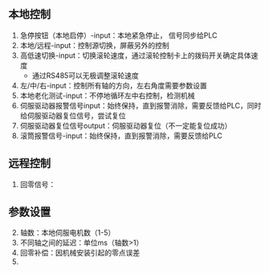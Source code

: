 ## 本地控制
1. 急停按钮（本地启停）-input：本地紧急停止， 信号同步给PLC
2. 本地/远程-input：控制源切换，屏蔽另外的控制
3. 高低速切换-input：切换滚轮速度，通过滚轮控制卡上的拨码开关确定具体速度
	- 通过RS485可以无极调整滚轮速度
4. 左/中/右-input：控制所有轴的方向，左右角度需要参数设置
5. 本地老化测试-input：不停地循环左中右控制，检测机械
6. 伺服驱动器报警信号input：始终保持，直到报警消除，需要反馈给PLC，同时给伺服驱动器复位信号，尝试复位
7. 伺服驱动器复位信号output：伺服驱动器复位（不一定能复位成功）
8. 滚筒报警信号-input：始终保持，直到报警消除，需要反馈给PLC

## 远程控制
1. 回零信号：


## 参数设置
2. 轴数：本地伺服电机数（1-5）
3. 不同轴之间的延迟：单位ms（轴数>1）
4. 回零补偿：因机械安装引起的零点误差
5. 